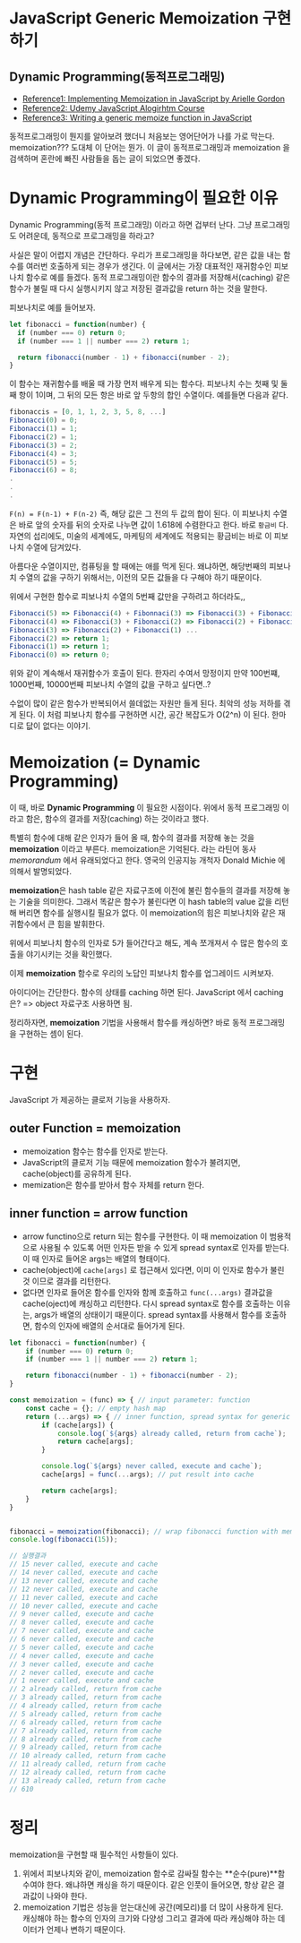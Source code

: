 # JavaScript Generic Memoization 구현하기
## Dynamic Programming(동적프로그래밍)

- [Reference1: Implementing Memoization in JavaScript by Arielle Gordon](https://medium.com/@reallygordon/implementing-memoization-in-javascript-5d140bb04166)
- [Reference2: Udemy JavaScript Alogirhtm Course](https://www.udemy.com/course/coding-interview-bootcamp-algorithms-and-data-structure/)
- [Reference3: Writing a generic memoize function in JavaScript](https://dsinecos.github.io/blog/How-to-write-a-generic-Memoize-function-in-JavaScript)

동적프로그래밍이 뭔지를 알아보려 했더니 처음보는 영어단어가 나를 가로 막는다. memoization??? 도대체 이 단어는 뭔가. 이 글이 동적프로그래밍과 memoization 을 검색하며 혼란에 빠진 사람들을 돕는 글이 되었으면 좋겠다. 

# Dynamic Programming이 필요한 이유
Dynamic Programming(동적 프로그래밍) 이라고 하면 겁부터 난다. 그냥 프로그래밍도 어려운데, 동적으로 프로그래밍을 하라고? 

사실은 말이 어렵지 개념은 간단하다. 우리가 프로그래밍을 하다보면, 같은 값을 내는 함수를 여러번 호출하게 되는 경우가 생긴다. 이 글에서는 가장 대표적인 재귀함수인 피보나치 함수로 예를 들겠다. 동적 프로그래밍이란 함수의 결과를 저장해서(caching) 같은 함수가 불릴 때 다시 실행시키지 않고 저장된 결과값을 return 하는 것을 말한다.

피보나치로 예를 들어보자.

```javascript
let fibonacci = function(number) {
  if (number === 0) return 0;
  if (number === 1 || number === 2) return 1;

  return fibonacci(number - 1) + fibonacci(number - 2);
}
```

이 함수는 재귀함수를 배울 때 가장 먼저 배우게 되는 함수다. 피보나치 수는 첫째 및 둘째 항이 1이며, 그 뒤의 모든 항은 바로 앞 두항의 합인 수열이다. 예를들면 다음과 같다.

```javascript
fibonaccis = [0, 1, 1, 2, 3, 5, 8, ...]
Fibonacci(0) = 0;
Fibonacci(1) = 1;
Fibonacci(2) = 1;
Fibonacci(3) = 2;
Fibonacci(4) = 3;
Fibonacci(5) = 5;
Fibonacci(6) = 8;
.
.
.

```

`F(n) = F(n-1) + F(n-2)`
즉, 해당 값은 그 전의 두 값의 합이 된다. 이 피보나치 수열은 바로 앞의 숫자를 뒤의 숫자로 나누면 값이 1.618에 수렴한다고 한다. 바로 `황금비` 다. 자연의 섭리에도, 미술의 세계에도, 마케팅의 세계에도 적용되는 황금비는 바로 이 피보나치 수열에 담겨있다.

아름다운 수열이지만, 컴퓨팅을 할 때에는 애를 먹게 된다. 왜냐하면, 해당번째의 피보나치 수열의 값을 구하기 위해서는, 이전의 모든 값들을 다 구해야 하기 때문이다. 

위에서 구현한 함수로 피보나치 수열의 5번째 값만을 구하려고 하더라도,,
```javascript
Fibonacci(5) => Fibonacci(4) + Fibonnaci(3) => Fibonacci(3) + Fibonacci(2) + Fibonacci(2) + Fibonacci(1) ...
Fibonacci(4) => Fibonacci(3) + Fibonacci(2) => Fibonacci(2) + Fibonacci(1) + Fibonacci(2) ... 
Fibonacci(3) => Fibonacci(2) + Fibonacci(1) ... 
Fibonacci(2) => return 1;
Fibonacci(1) => return 1;
Fibonacci(0) => return 0;
```

위와 같이 계속해서 재귀함수가 호출이 된다. 한자리 수여서 망정이지 만약 100번쨰, 1000번째, 10000번째 피보나치 수열의 값을 구하고 싶다면..?

수없이 많이 같은 함수가 반복되어서 쓸데없는 자원만 들게 된다. 최악의 성능 저하를 겪게 된다. 이 처럼 피보나치 함수를 구현하면 시간, 공간 복잡도가 O(2^n) 이 된다. 한마디로 닶이 없다는 이야기.

# Memoization (= Dynamic Programming)
이 때, 바로 **Dynamic Programming** 이 필요한 시점이다. 위에서 동적 프로그래밍 이라고 함은, 함수의 결과를 저장(caching) 하는 것이라고 했다. 

특별히 함수에 대해 같은 인자가 들어 올 때, 함수의 결과를 저장해 놓는 것을 **memoization** 이라고 부른다. memoization은 기억된다. 라는 라틴어 동사 *memorandum* 에서 유래되었다고 한다. 영국의 인공지능 개척자 Donald Michie 에 의해서 발명되었다.

**memoization**은 hash table 같은 자료구조에 이전에 불린 함수들의 결과를 저장해 놓는 기술을 의미한다. 그래서 똑같은 함수가 불린다면 이 hash table의 value 값을 리턴해 버리면 함수를 실행시킬 필요가 없다. 이 memoization의 힘은 피보나치와 같은 재귀함수에서 큰 힘을 발휘한다.

위에서 피보나치 함수의 인자로 5가 들어간다고 해도, 계속 쪼개져서 수 많은 함수의 호출을 야기시키는 것을 확인했다.

이제 **memoization** 함수로 우리의 노답인 피보나치 함수를 업그레이드 시켜보자. 

아이디어는 간단한다. 함수의 상태를 caching 하면 된다. JavaScript 에서 caching은? => object 자료구조 사용하면 됨.

정리하자면, **memoization** 기법을 사용해서 함수를 캐싱하면? 바로 동적 프로그래밍을 구현하는 셈이 된다.

# 구현
JavaScript 가 제공하는 클로저 기능을 사용하자. 
## outer Function = memoization
- memoization 함수는 함수를 인자로 받는다. 
- JavaScript의 클로저 기능 때문에 memoization 함수가 불려지면, cache(object)를 공유하게 된다.
- memization은 함수를 받아서 함수 자체를 return 한다.

## inner function = arrow function
- arrow functino으로 return 되는 함수를 구현한다. 이 때 memoization 이 범용적으로 사용될 수 있도록 어떤 인자든 받을 수 있게 spread syntax로 인자를 받는다. 이 때 인자로 들어온 args는 배열의 형태이다.
- cache(object)에 `cache[args]` 로 접근해서 있다면, 이미 이 인자로 함수가 불린 것 이므로 결과를 리턴한다.
- 없다면 인자로 들어온 함수를 인자와 함께 호출하고 `func(...args)` 결과값을 cache(oject)에 캐싱하고 리턴한다. 다시 spread syntax로 함수를 호출하는 이유는, args가 배열의 상태이기 때문이다. spread syntax를 사용해서 함수를 호출하면, 함수의 인자에 배열의 순서대로 들어가게 된다.

```javascript
let fibonacci = function(number) {
	if (number === 0) return 0;
	if (number === 1 || number === 2) return 1;

	return fibonacci(number - 1) + fibonacci(number - 2);
}

const memoization = (func) => { // input parameter: function
	const cache = {}; // empty hash map
	return (...args) => { // inner function, spread syntax for generic use
		if (cache[args]) {
			console.log(`${args} already called, return from cache`);
			return cache[args];
		}

		console.log(`${args} never called, execute and cache`);
		cache[args] = func(...args); // put result into cache

		return cache[args];
	}
}


fibonacci = memoization(fibonacci); // wrap fibonacci function with memoization
console.log(fibonacci(15));

// 실행결과 
// 15 never called, execute and cache
// 14 never called, execute and cache
// 13 never called, execute and cache
// 12 never called, execute and cache
// 11 never called, execute and cache
// 10 never called, execute and cache
// 9 never called, execute and cache
// 8 never called, execute and cache
// 7 never called, execute and cache
// 6 never called, execute and cache
// 5 never called, execute and cache
// 4 never called, execute and cache
// 3 never called, execute and cache
// 2 never called, execute and cache
// 1 never called, execute and cache
// 2 already called, return from cache
// 3 already called, return from cache
// 4 already called, return from cache
// 5 already called, return from cache
// 6 already called, return from cache
// 7 already called, return from cache
// 8 already called, return from cache
// 9 already called, return from cache
// 10 already called, return from cache
// 11 already called, return from cache
// 12 already called, return from cache
// 13 already called, return from cache
// 610
```

# 정리
memoization을 구현할 때 필수적인 사항들이 있다.

1. 위에서 피보나치와 같이, memoization 함수로 감싸질 함수는 **순수(pure)**함수여야 한다. 왜냐하면 캐싱을 하기 때문이다. 같은 인풋이 들어오면, 항상 같은 결과값이 나와야 한다.
2. memoization 기법은 성능을 얻는대신에 공간(메모리)를 더 많이 사용하게 된다. 캐싱해야 하는 함수의 인자의 크기와 다양성 그리고 결과에 따라 캐싱해야 하는 데이터가 언제나 변하기 때문이다.
